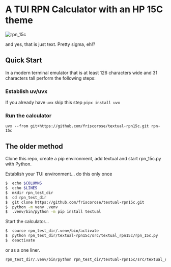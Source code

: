 # A TUI RPN Calculator with an HP 15C theme
![rpn_15c](https://repository-images.githubusercontent.com/819673411/34048565-6900-495e-99ec-ec8fb407c32b)

and yes, that is just text. Pretty sigma, eh!?

## Quick Start

In a modern terminal emulator that is at least 126 characters wide and 31 characters tall perform the following steps:
### Establish uv/uvx
If you already have `uvx` skip this step
`pipx install uvx`

### Run the calculator
`uvx --from git+https://github.com/friscorose/textual-rpn15c.git rpn-15c`

## The older method
Clone this repo, create a pip environment, add textual and start rpn_15c.py with Python.

Establish your TUI environment... do this only once
``` bash
$  echo $COLUMNS
$  echo $LINES
$  mkdir rpn_test_dir
$  cd rpn_test_dir
$  git clone https://github.com/friscorose/textual-rpn15c.git
$  python -m venv .venv
$  .venv/bin/python -m pip install textual
```
Start the calculator...
``` bash
$  source rpn_test_dir/.venv/bin/activate
$  python rpn_test_dir/textual-rpn15c/src/textual_rpn15c/rpn_15c.py
$  deactivate 
```
or as a one liner.
``` bash
rpn_test_dir/.venv/bin/python rpn_test_dir/textual-rpn15c/src/textual_rpn15c/rpn_15c.py
```
